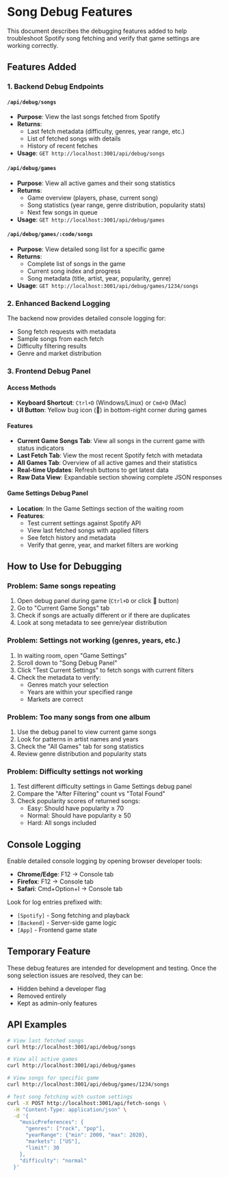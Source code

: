 # Song Debug Features

This document describes the debugging features added to help troubleshoot Spotify song fetching and verify that game settings are working correctly.

## Features Added

### 1. Backend Debug Endpoints

#### `/api/debug/songs`
- **Purpose**: View the last songs fetched from Spotify
- **Returns**: 
  - Last fetch metadata (difficulty, genres, year range, etc.)
  - List of fetched songs with details
  - History of recent fetches
- **Usage**: `GET http://localhost:3001/api/debug/songs`

#### `/api/debug/games`
- **Purpose**: View all active games and their song statistics
- **Returns**:
  - Game overview (players, phase, current song)
  - Song statistics (year range, genre distribution, popularity stats)
  - Next few songs in queue
- **Usage**: `GET http://localhost:3001/api/debug/games`

#### `/api/debug/games/:code/songs`
- **Purpose**: View detailed song list for a specific game
- **Returns**:
  - Complete list of songs in the game
  - Current song index and progress
  - Song metadata (title, artist, year, popularity, genre)
- **Usage**: `GET http://localhost:3001/api/debug/games/1234/songs`

### 2. Enhanced Backend Logging

The backend now provides detailed console logging for:
- Song fetch requests with metadata
- Sample songs from each fetch
- Difficulty filtering results
- Genre and market distribution

### 3. Frontend Debug Panel

#### Access Methods
- **Keyboard Shortcut**: `Ctrl+D` (Windows/Linux) or `Cmd+D` (Mac)
- **UI Button**: Yellow bug icon (🐛) in bottom-right corner during games

#### Features
- **Current Game Songs Tab**: View all songs in the current game with status indicators
- **Last Fetch Tab**: View the most recent Spotify fetch with metadata
- **All Games Tab**: Overview of all active games and their statistics
- **Real-time Updates**: Refresh buttons to get latest data
- **Raw Data View**: Expandable section showing complete JSON responses

#### Game Settings Debug Panel
- **Location**: In the Game Settings section of the waiting room
- **Features**:
  - Test current settings against Spotify API
  - View last fetched songs with applied filters
  - See fetch history and metadata
  - Verify that genre, year, and market filters are working

## How to Use for Debugging

### Problem: Same songs repeating
1. Open debug panel during game (`Ctrl+D` or click 🐛 button)
2. Go to "Current Game Songs" tab
3. Check if songs are actually different or if there are duplicates
4. Look at song metadata to see genre/year distribution

### Problem: Settings not working (genres, years, etc.)
1. In waiting room, open "Game Settings"
2. Scroll down to "Song Debug Panel"
3. Click "Test Current Settings" to fetch songs with current filters
4. Check the metadata to verify:
   - Genres match your selection
   - Years are within your specified range
   - Markets are correct

### Problem: Too many songs from one album
1. Use the debug panel to view current game songs
2. Look for patterns in artist names and years
3. Check the "All Games" tab for song statistics
4. Review genre distribution and popularity stats

### Problem: Difficulty settings not working
1. Test different difficulty settings in Game Settings debug panel
2. Compare the "After Filtering" count vs "Total Found"
3. Check popularity scores of returned songs:
   - Easy: Should have popularity ≥ 70
   - Normal: Should have popularity ≥ 50
   - Hard: All songs included

## Console Logging

Enable detailed console logging by opening browser developer tools:
- **Chrome/Edge**: F12 → Console tab
- **Firefox**: F12 → Console tab
- **Safari**: Cmd+Option+I → Console tab

Look for log entries prefixed with:
- `[Spotify]` - Song fetching and playback
- `[Backend]` - Server-side game logic
- `[App]` - Frontend game state

## Temporary Feature

These debug features are intended for development and testing. Once the song selection issues are resolved, they can be:
- Hidden behind a developer flag
- Removed entirely
- Kept as admin-only features

## API Examples

```bash
# View last fetched songs
curl http://localhost:3001/api/debug/songs

# View all active games
curl http://localhost:3001/api/debug/games

# View songs for specific game
curl http://localhost:3001/api/debug/games/1234/songs

# Test song fetching with custom settings
curl -X POST http://localhost:3001/api/fetch-songs \
  -H "Content-Type: application/json" \
  -d '{
    "musicPreferences": {
      "genres": ["rock", "pop"],
      "yearRange": {"min": 2000, "max": 2020},
      "markets": ["US"],
      "limit": 30
    },
    "difficulty": "normal"
  }'
